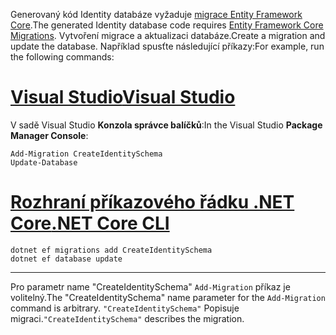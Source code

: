 <span data-ttu-id="2a42c-101">Generovaný kód Identity databáze vyžaduje [migrace Entity Framework Core](/ef/core/managing-schemas/migrations/).</span><span class="sxs-lookup"><span data-stu-id="2a42c-101">The generated Identity database code requires [Entity Framework Core Migrations](/ef/core/managing-schemas/migrations/).</span></span> <span data-ttu-id="2a42c-102">Vytvoření migrace a aktualizaci databáze.</span><span class="sxs-lookup"><span data-stu-id="2a42c-102">Create a migration and update the database.</span></span> <span data-ttu-id="2a42c-103">Například spusťte následující příkazy:</span><span class="sxs-lookup"><span data-stu-id="2a42c-103">For example, run the following commands:</span></span>

# <a name="visual-studiotabvisual-studio"></a>[<span data-ttu-id="2a42c-104">Visual Studio</span><span class="sxs-lookup"><span data-stu-id="2a42c-104">Visual Studio</span></span>](#tab/visual-studio)

<span data-ttu-id="2a42c-105">V sadě Visual Studio **Konzola správce balíčků**:</span><span class="sxs-lookup"><span data-stu-id="2a42c-105">In the Visual Studio **Package Manager Console**:</span></span>

```PMC
Add-Migration CreateIdentitySchema
Update-Database
```

# <a name="net-core-clitabnetcore-cli"></a>[<span data-ttu-id="2a42c-106">Rozhraní příkazového řádku .NET Core</span><span class="sxs-lookup"><span data-stu-id="2a42c-106">.NET Core CLI</span></span>](#tab/netcore-cli)

```cli
dotnet ef migrations add CreateIdentitySchema
dotnet ef database update
```

------

<span data-ttu-id="2a42c-107">Pro parametr name "CreateIdentitySchema" `Add-Migration` příkaz je volitelný.</span><span class="sxs-lookup"><span data-stu-id="2a42c-107">The "CreateIdentitySchema" name parameter for the `Add-Migration` command is arbitrary.</span></span> <span data-ttu-id="2a42c-108">`"CreateIdentitySchema"` Popisuje migraci.</span><span class="sxs-lookup"><span data-stu-id="2a42c-108">`"CreateIdentitySchema"` describes the migration.</span></span>
